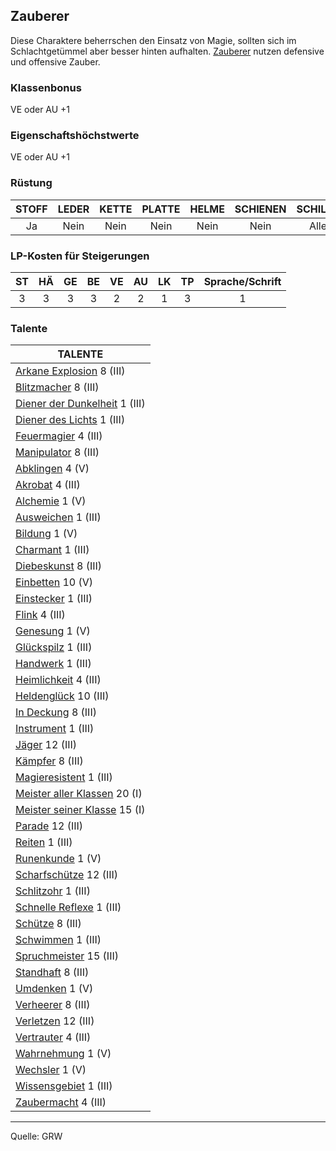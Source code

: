 ## Zauberer

Diese Charaktere beherrschen den Einsatz von Magie, sollten sich im Schlachtgetümmel aber besser hinten aufhalten. [Zauberer](charaktere-klasse-zauberer.md) nutzen defensive und offensive Zauber.

### Klassenbonus

VE oder AU +1

### Eigenschaftshöchstwerte

VE oder AU +1

### Rüstung

| STOFF | LEDER | KETTE | PLATTE | HELME | SCHIENEN | SCHILDE |
| :---: | :---: | :---: | :----: | :---: | :------: | :-----: |
|  Ja   | Nein  | Nein  |  Nein  | Nein  |   Nein   |  Alle   |

### LP-Kosten für Steigerungen

| ST  | HÄ  | GE  | BE  | VE  | AU  | LK  | TP  | Sprache/Schrift |
| :-: | :-: | :-: | :-: | :-: | :-: | :-: | :-: | :-------------: |
|  3  |  3  |  3  |  3  |  2  |  2  |  1  |  3  |        1        |

### Talente

| TALENTE                                                           |
| ----------------------------------------------------------------- |
| [Arkane Explosion](talente/arkane-explosion.md) 8 (III)           |
| [Blitzmacher](talente/blitzmacher.md) 8 (III)                     |
| [Diener der Dunkelheit](talente/diener-der-dunkelheit.md) 1 (III) |
| [Diener des Lichts](talente/diener-des-lichts.md) 1 (III)         |
| [Feuermagier](talente/feuermagier.md) 4 (III)                     |
| [Manipulator](talente/manipulator.md) 8 (III)                     |
| [Abklingen](talente/abklingen.md) 4 (V)                           |
| [Akrobat](talente/akrobat.md) 4 (III)                             |
| [Alchemie](talente/alchemie.md) 1 (V)                             |
| [Ausweichen](talente/ausweichen.md) 1 (III)                       |
| [Bildung](talente/bildung.md) 1 (V)                               |
| [Charmant](talente/charmant.md) 1 (III)                           |
| [Diebeskunst](talente/diebeskunst.md) 8 (III)                     |
| [Einbetten](talente/einbetten.md) 10 (V)                          |
| [Einstecker](talente/einstecker.md) 1 (III)                       |
| [Flink](talente/flink.md) 4 (III)                                 |
| [Genesung](talente/genesung.md) 1 (V)                             |
| [Glückspilz](talente/glueckspilz.md) 1 (III)                      |
| [Handwerk](talente/handwerk.md) 1 (III)                           |
| [Heimlichkeit](talente/heimlichkeit.md) 4 (III)                   |
| [Heldenglück](talente/heldenglueck.md) 10 (III)                   |
| [In Deckung](talente/in-deckung.md) 8 (III)                       |
| [Instrument](talente/instrument.md) 1 (III)                       |
| [Jäger](talente/jaeger.md) 12 (III)                               |
| [Kämpfer](talente/kaempfer.md) 8 (III)                            |
| [Magieresistent](talente/magieresistent.md) 1 (III)               |
| [Meister aller Klassen](talente/meister-aller-klassen.md) 20 (I)  |
| [Meister seiner Klasse](talente/meister-seiner-klasse.md) 15 (I)  |
| [Parade](talente/parade.md) 12 (III)                              |
| [Reiten](talente/reiten.md) 1 (III)                               |
| [Runenkunde](talente/runenkunde.md) 1 (V)                         |
| [Scharfschütze](talente/scharfschuetze.md) 12 (III)               |
| [Schlitzohr](talente/schlitzohr.md) 1 (III)                       |
| [Schnelle Reflexe](talente/schnelle-reflexe.md) 1 (III)           |
| [Schütze](talente/schuetze.md) 8 (III)                            |
| [Schwimmen](talente/schwimmen.md) 1 (III)                         |
| [Spruchmeister](talente/spruchmeister.md) 15 (III)                |
| [Standhaft](talente/standhaft.md) 8 (III)                         |
| [Umdenken](talente/umdenken.md) 1 (V)                             |
| [Verheerer](talente/verheerer.md) 8 (III)                         |
| [Verletzen](talente/verletzen.md) 12 (III)                        |
| [Vertrauter](talente/vertrauter.md) 4 (III)                       |
| [Wahrnehmung](talente/wahrnehmung.md) 1 (V)                       |
| [Wechsler](talente/wechsler.md) 1 (V)                             |
| [Wissensgebiet](talente/wissensgebiet.md) 1 (III)                 |
| [Zaubermacht](talente/zaubermacht.md) 4 (III)                     |

---

Quelle: GRW
